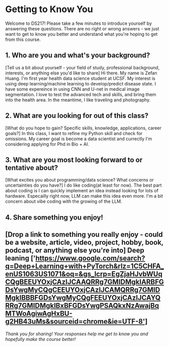 # Getting to Know You

Welcome to DS217! Please take a few minutes to introduce yourself by answering these questions. There are no right or wrong answers - we just want to get to know you better and understand what you're hoping to get from this course.

## 1. Who are you and what's your background?
[Tell us a bit about yourself - your field of study, professional background, interests, or anything else you'd like to share]
Hi there. My name is Zefan Huang. I'm first year health data science student at UCSF. My interest is using deep learning/machine learning to develop/predict disease state. I have some expereince in using CNN and U-net in medical image segmentation. I love to test the advanced tech and skills, and bring them into the health area. In the meantime, I like traveling and photography.

## 2. What are you looking for out of this class?
[What do you hope to gain? Specific skills, knowledge, applications, career goals?]
In this class, I want to refine my Python skill and check for omissions. My career goal is become a data scientist and currectly I'm considering applying for Phd in Bio + AI.


## 3. What are you most looking forward to or tentative about?
[What excites you about programming/data science? What concerns or uncertainties do you have?]
I do like coding(at least for now). The best part about coding is I can quickly implement an idea instead looking for lots of hardware. Especailly right now, LLM can make this idea even more. I'm a bit concern about vibe coding with the growing of the LLM.


## 4. Share something you enjoy!
[Drop a link to something you really enjoy - could be a website, article, video, project, hobby, book, podcast, or anything else you're into]
Deep leaning ['https://www.google.com/search?q=Deep+Learning+with+PyTorch&rlz=1C5CHFA_enUS1063US1071&oq=&gs_lcrp=EgZjaHJvbWUqCQgBEEUYOxjCAzIJCAAQRRg7GMIDMgkIARBFGDsYwgMyCQgCEEUYOxjCAzIJCAMQRRg7GMIDMgkIBBBFGDsYwgMyCQgFEEUYOxjCAzIJCAYQRRg7GMIDMgkIBxBFGDsYwgPSAQkxNzAwajBqMTWoAgiwAgHxBU-g2HB43uMs&sourceid=chrome&ie=UTF-8']
---

*Thank you for sharing! Your responses help me get to know you and hopefully make the course better!*